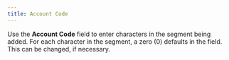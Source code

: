 ```yaml
---
title: Account Code
---
```



Use the **Account Code** field to  enter characters in the segment being added. For each character in the  segment, a zero (0) defaults in the field. This can be changed, if necessary.
